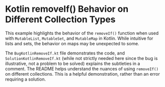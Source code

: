 # Kotlin removeIf() Behavior on Different Collection Types

This example highlights the behavior of the `removeIf()` function when used with `MutableList`, `MutableSet`, and `MutableMap` in Kotlin. While intuitive for lists and sets, the behavior on maps may be unexpected to some.

The `BugKotlinRemoveIf.kt` file demonstrates the code, and `SolutionKotlinRemoveIf.kt` (while not strictly needed here since the bug is illustrative, not a problem to be solved) explains the subtleties in a comment.  The README helps understand the nuances of using `removeIf()` on different collections.   This is a helpful demonstration, rather than an error requiring a solution.
